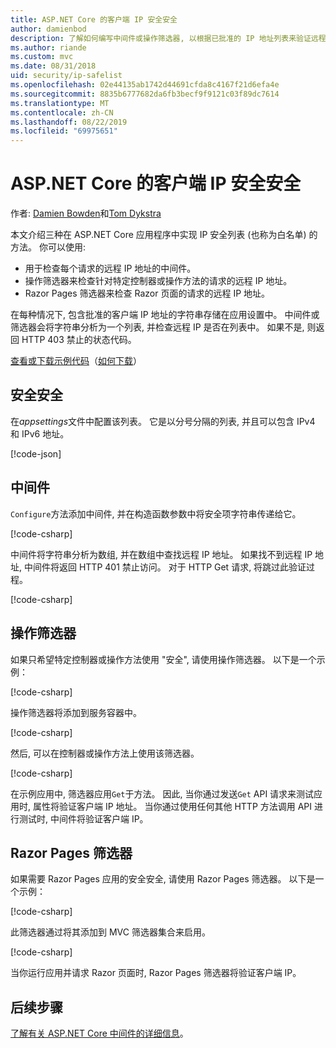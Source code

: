```yaml
---
title: ASP.NET Core 的客户端 IP 安全安全
author: damienbod
description: 了解如何编写中间件或操作筛选器, 以根据已批准的 IP 地址列表来验证远程 IP 地址。
ms.author: riande
ms.custom: mvc
ms.date: 08/31/2018
uid: security/ip-safelist
ms.openlocfilehash: 02e44135ab1742d44691cfda8c4167f21d6efa4e
ms.sourcegitcommit: 8835b6777682da6fb3becf9f9121c03f89dc7614
ms.translationtype: MT
ms.contentlocale: zh-CN
ms.lasthandoff: 08/22/2019
ms.locfileid: "69975651"
---
```

# <a name="client-ip-safelist-for-aspnet-core"></a>ASP.NET Core 的客户端 IP 安全安全

作者: [Damien Bowden](https://twitter.com/damien_bod)和[Tom Dykstra](https://github.com/tdykstra)
 
本文介绍三种在 ASP.NET Core 应用程序中实现 IP 安全列表 (也称为白名单) 的方法。 你可以使用:

* 用于检查每个请求的远程 IP 地址的中间件。
* 操作筛选器来检查针对特定控制器或操作方法的请求的远程 IP 地址。
* Razor Pages 筛选器来检查 Razor 页面的请求的远程 IP 地址。

在每种情况下, 包含批准的客户端 IP 地址的字符串存储在应用设置中。 中间件或筛选器会将字符串分析为一个列表, 并检查远程 IP 是否在列表中。 如果不是, 则返回 HTTP 403 禁止的状态代码。

[查看或下载示例代码](https://github.com/aspnet/AspNetCore.Docs/tree/master/aspnetcore/security/ip-safelist/samples/2.x/ClientIpAspNetCore)（[如何下载](xref:index#how-to-download-a-sample)）

## <a name="the-safelist"></a>安全安全

在*appsettings*文件中配置该列表。 它是以分号分隔的列表, 并且可以包含 IPv4 和 IPv6 地址。

[!code-json[](ip-safelist/samples/2.x/ClientIpAspNetCore/appsettings.json?highlight=2)]

## <a name="middleware"></a>中间件

`Configure`方法添加中间件, 并在构造函数参数中将安全项字符串传递给它。

[!code-csharp[](ip-safelist/samples/2.x/ClientIpAspNetCore/Startup.cs?name=snippet_Configure&highlight=10)]

中间件将字符串分析为数组, 并在数组中查找远程 IP 地址。 如果找不到远程 IP 地址, 中间件将返回 HTTP 401 禁止访问。 对于 HTTP Get 请求, 将跳过此验证过程。

[!code-csharp[](ip-safelist/samples/2.x/ClientIpAspNetCore/AdminSafeListMiddleware.cs?name=snippet_ClassOnly)]

## <a name="action-filter"></a>操作筛选器

如果只希望特定控制器或操作方法使用 "安全", 请使用操作筛选器。 以下是一个示例： 

[!code-csharp[](ip-safelist/samples/2.x/ClientIpAspNetCore/Filters/ClientIdCheckFilter.cs)]

操作筛选器将添加到服务容器中。

[!code-csharp[](ip-safelist/samples/2.x/ClientIpAspNetCore/Startup.cs?name=snippet_ConfigureServices&highlight=3)]

然后, 可以在控制器或操作方法上使用该筛选器。

[!code-csharp[](ip-safelist/samples/2.x/ClientIpAspNetCore/Controllers/ValuesController.cs?name=snippet_Filter&highlight=1)]

在示例应用中, 筛选器应用`Get`于方法。 因此, 当你通过发送`Get` API 请求来测试应用时, 属性将验证客户端 IP 地址。 当你通过使用任何其他 HTTP 方法调用 API 进行测试时, 中间件将验证客户端 IP。

## <a name="razor-pages-filter"></a>Razor Pages 筛选器 

如果需要 Razor Pages 应用的安全安全, 请使用 Razor Pages 筛选器。 以下是一个示例： 

[!code-csharp[](ip-safelist/samples/2.x/ClientIpAspNetCore/Filters/ClientIdCheckPageFilter.cs)]

此筛选器通过将其添加到 MVC 筛选器集合来启用。

[!code-csharp[](ip-safelist/samples/2.x/ClientIpAspNetCore/Startup.cs?name=snippet_ConfigureServices&highlight=7-9)]

当你运行应用并请求 Razor 页面时, Razor Pages 筛选器将验证客户端 IP。

## <a name="next-steps"></a>后续步骤

[了解有关 ASP.NET Core 中间件的详细信息](xref:fundamentals/middleware/index)。
